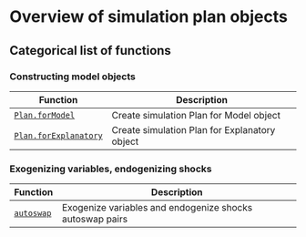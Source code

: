 
# Overview of simulation plan objects


## Categorical list of functions 

### Constructing model objects 

Function | Description 
---|---
[`Plan.forModel`](forModel.md)                               | Create simulation Plan for Model object
[`Plan.forExplanatory`](forExplanatory.md)                   | Create simulation Plan for Explanatory object


### Exogenizing variables, endogenizing shocks

Function | Description 
---|---
[`autoswap`](autoswap.md)                                    | Exogenize variables and endogenize shocks autoswap pairs


